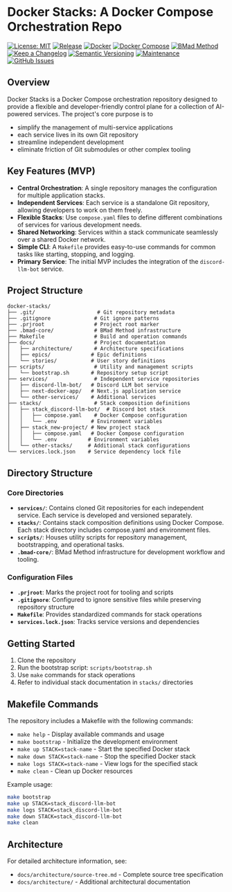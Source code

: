 # Docker Stacks: A Docker Compose Orchestration Repo

[![License: MIT](https://img.shields.io/badge/License-MIT-yellow.svg)](https://opensource.org/licenses/MIT)
[![Release](https://img.shields.io/github/v/release/0xsalt/docker-stacks)](https://github.com/0xsalt/docker-stacks/releases)
[![Docker](https://img.shields.io/badge/docker-%230db7ed.svg?style=flat&logo=docker&logoColor=white)](https://www.docker.com/)
[![Docker Compose](https://img.shields.io/badge/docker%20compose-2496ED?style=flat&logo=docker&logoColor=white)](https://docs.docker.com/compose/)
[![BMad Method](https://img.shields.io/badge/workflow-BMad%20Method-blue)](https://github.com/0xsalt/docker-stacks/tree/main/.bmad-core)
[![Keep a Changelog](https://img.shields.io/badge/changelog-Keep%20a%20Changelog%20v1.1.0-orange)](./CHANGELOG)
[![Semantic Versioning](https://img.shields.io/badge/semver-2.0.0-green)](https://semver.org/)
[![Maintenance](https://img.shields.io/badge/maintained-yes-green.svg)](https://github.com/0xsalt/docker-stacks/graphs/commit-activity)
[![GitHub Issues](https://img.shields.io/github/issues/0xsalt/docker-stacks)](https://github.com/0xsalt/docker-stacks/issues)

## Overview

Docker Stacks is a Docker Compose orchestration repository designed to provide a flexible and developer-friendly control plane for a collection of AI-powered services. The project's core purpose is to 
  * simplify the management of multi-service applications
  * each service lives in its own Git repository
  * streamline independent development
  * eliminate friction of Git submodules or other complex tooling

## Key Features (MVP)

  * **Central Orchestration**: A single repository manages the configuration for multiple application stacks.
  * **Independent Services**: Each service is a standalone Git repository, allowing developers to work on them freely.
  * **Flexible Stacks**: Use `compose.yaml` files to define different combinations of services for various development needs.
  * **Shared Networking**: Services within a stack communicate seamlessly over a shared Docker network.
  * **Simple CLI**: A `Makefile` provides easy-to-use commands for common tasks like starting, stopping, and logging.
  * **Primary Service**: The initial MVP includes the integration of the `discord-llm-bot` service.

## Project Structure

```
docker-stacks/
├── .git/                    # Git repository metadata
├── .gitignore              # Git ignore patterns
├── .prjroot                # Project root marker
├── .bmad-core/             # BMad Method infrastructure
├── Makefile                # Build and operation commands
├── docs/                   # Project documentation
│   ├── architecture/       # Architecture specifications
│   ├── epics/             # Epic definitions
│   └── stories/           # User story definitions
├── scripts/                # Utility and management scripts
│   └── bootstrap.sh       # Repository setup script
├── services/               # Independent service repositories
│   ├── discord-llm-bot/   # Discord LLM bot service
│   ├── next-docker-app/   # Next.js application service
│   └── other-services/    # Additional services
├── stacks/                 # Stack composition definitions
│   ├── stack_discord-llm-bot/  # Discord bot stack
│   │   ├── compose.yaml    # Docker Compose configuration
│   │   └── .env           # Environment variables
│   ├── stack_new-project/ # New project stack
│   │   ├── compose.yaml   # Docker Compose configuration
│   │   └── .env          # Environment variables
│   └── other-stacks/     # Additional stack configurations
└── services.lock.json    # Service dependency lock file
```

## Directory Structure

### Core Directories

- **`services/`**: Contains cloned Git repositories for each independent service. Each service is developed and versioned separately.
- **`stacks/`**: Contains stack composition definitions using Docker Compose. Each stack directory includes compose.yaml and environment files.
- **`scripts/`**: Houses utility scripts for repository management, bootstrapping, and operational tasks.
- **`.bmad-core/`**: BMad Method infrastructure for development workflow and tooling.

### Configuration Files

- **`.prjroot`**: Marks the project root for tooling and scripts
- **`.gitignore`**: Configured to ignore sensitive files while preserving repository structure
- **`Makefile`**: Provides standardized commands for stack operations
- **`services.lock.json`**: Tracks service versions and dependencies

## Getting Started

1. Clone the repository
2. Run the bootstrap script: `scripts/bootstrap.sh`
3. Use `make` commands for stack operations
4. Refer to individual stack documentation in `stacks/` directories

## Makefile Commands

The repository includes a Makefile with the following commands:

- `make help` - Display available commands and usage
- `make bootstrap` - Initialize the development environment
- `make up STACK=stack-name` - Start the specified Docker stack
- `make down STACK=stack-name` - Stop the specified Docker stack
- `make logs STACK=stack-name` - View logs for the specified stack
- `make clean` - Clean up Docker resources

Example usage:

```bash
make bootstrap
make up STACK=stack_discord-llm-bot
make logs STACK=stack_discord-llm-bot
make down STACK=stack_discord-llm-bot
make clean
```

## Architecture

For detailed architecture information, see:
- `docs/architecture/source-tree.md` - Complete source tree specification
- `docs/architecture/` - Additional architectural documentation